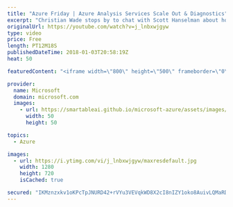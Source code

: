 ```yaml
---
title: "Azure Friday | Azure Analysis Services Scale Out & Diagnostics"
excerpt: "Christian Wade stops by to chat with Scott Hanselman about how to use Azure Analysis Services diagnostic logging and query scale out. These features provide high scalability and monitoring for IT-owned \"corporate BI\" and are much easier to set up in Azure than on-premises.  For more information, see:"
originalUrl: https://youtube.com/watch?v=j_lnbxwjgyw
type: video
price: Free
length: PT12M18S
publishedDateTime: 2018-01-03T20:58:19Z
heat: 50

featuredContent: "<iframe width=\"800\" height=\"500\" frameborder=\"0\" src=\"https://www.youtube.com/embed/j_lnbxwjgyw\" allow=\"accelerometer; autoplay; encrypted-media; gyroscope; picture-in-picture\" allowfullscreen></iframe>"

provider:
  name: Microsoft
  domain: microsoft.com
  images:
    - url: https://smartableai.github.io/microsoft-azure/assets/images/organizations/microsoft.com-50x50.jpg
      width: 50
      height: 50

topics:
  - Azure

images:
  - url: https://i.ytimg.com/vi/j_lnbxwjgyw/maxresdefault.jpg
    width: 1280
    height: 720
    isCached: true

secured: "IKMznzxkv1oKPcTpJNURD42+rVYu3VEVqkWD8X2cI8nIZY1oko8AuivLQMaRDiSeJjx4o3zb+yAc1Hgk1xCXsJZ/ao5Kzi821AQ6KqWE2br83PjQyphkk9zPvSs27uKU+PDihOyl6kZft7VEZezyE2BzQWDeTsQ7jnjxk1jnewybFc8yIpJdBwzJqppP8Q+KQb2R6q+BCmmmHRtJTVbPiO9Xctvi8AxtRoiXNX+WE4aBqvwyYTxvunL4NeO9uUaJKrN8uRAJkNUiwjNim82hbnaqWzN5GJbFkqq9TZJFTVEKYX1pxDC1V78DHSggHd3i0g2wriQM2H06HKxkikRLn/H50m+ZOWWEuBkBce5wQo+5FLLyCn8xki5dyZfuDakiQYhcCmpcYfEk/0PjkFesHszKvNQW9WiWrOrxwjlL2F0=;p7xf8PxYDJgR1WrVhZhl6g=="
---
```


